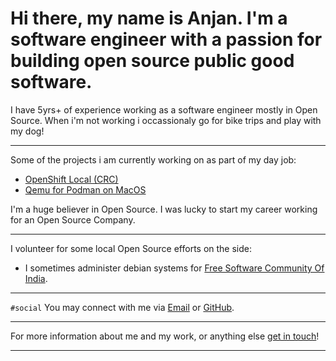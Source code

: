 # Hi there, my name is Anjan. I'm a software engineer with a passion for building open source public good software.

I have 5yrs+ of experience working as a software engineer mostly in Open Source. When i'm not working i occassionaly go for bike trips and play with my dog!

---

Some of the projects i am currently working on as part of my day job:

* [OpenShift Local (CRC)](https://github.com/crc-org)
* [Qemu for Podman on MacOS](https://github.com/containers/podman-machine-qemu)


I'm a huge believer in Open Source. I was lucky to start my career working for an Open Source Company.

---

I volunteer for some local Open Source efforts on the side:

* I sometimes administer debian systems for [Free Software Community Of India](https://fsci.org.in).

---

`#social` You may connect with me via [Email][connect-mail-url] or [GitHub][connect-github-url].

---

For more information about me and my work, or anything else [get in touch][connect-mail-url]!

---

[connect-mail-url]: mailto:anjan@nathearthling.me
[connect-github-url]: https://github.com/anjannath/
[resume-url]: /resume/
